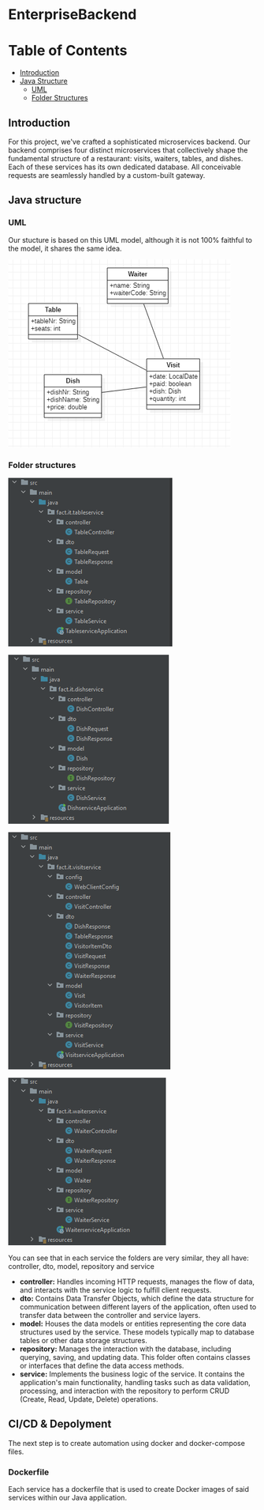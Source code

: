# EnterpriseBackend
# Table of Contents
* [Introduction](#introduction)
* [Java Structure](#java-structure)
    * [UML](#UML)
    * [Folder Structures](#folder-structures)
## Introduction <a class="anchor" id="introduction"></a>
<p>
    For this project, we've crafted a sophisticated microservices backend. Our backend comprises four distinct microservices that collectively shape the fundamental structure of a restaurant: visits, waiters, tables, and dishes. Each of these services has its own dedicated database. All conceivable requests are seamlessly handled by a custom-built gateway.
</p>

## Java structure <a class="anchor" id="java-structure"></a>
### UML <a class="anchor" id="UML"></a>
<p>
    Our stucture is based on this UML model, although it is not 100% faithful to the model, it shares the same idea.
</p>
<p>
    <img src="readmeassets/UML.png"/>
</p>

### Folder structures <a class="anchor" id="folder-structures"></a>
<p>
    <img src="readmeassets/tablefolders.png"/>
</p>
<p>
    <img src="readmeassets/dishfolders.png"/>
</p>
<p>
    <img src="readmeassets/visittfolders.png"/>
</p>
<p>
    <img src="readmeassets/waiterfolders.png"/>
</p>
<p>
    You can see that in each service the folders are very similar, they all have: controller, dto, model, repository and service
</p>
<ul>
    <li><strong>controller:</strong> Handles incoming HTTP requests, manages the flow of data, and interacts with the service logic to fulfill client requests.</li>
    <li><strong>dto:</strong> Contains Data Transfer Objects, which define the data structure for communication between different layers of the application, often used to transfer data between the controller and service layers.</li>
    <li><strong>model:</strong> Houses the data models or entities representing the core data structures used by the service. These models typically map to database tables or other data storage structures.</li>
    <li><strong>repository:</strong> Manages the interaction with the database, including querying, saving, and updating data. This folder often contains classes or interfaces that define the data access methods.</li>
    <li><strong>service:</strong> Implements the business logic of the service. It contains the application's main functionality, handling tasks such as data validation, processing, and interaction with the repository to perform CRUD (Create, Read, Update, Delete) operations.</li>
</ul>

## CI/CD & Depolyment
<p>
    The next step is to create automation using docker and docker-compose files.
</p>

### Dockerfile
<p>
    Each service has a dockerfile that is used to create Docker images of said services within our Java application.
</p>
